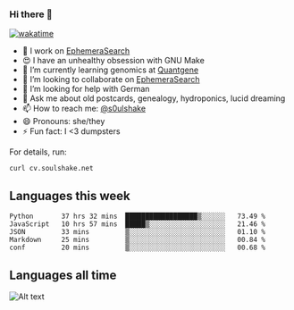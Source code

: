 ### Hi there 👋

[![wakatime](https://wakatime.com/badge/user/08339702-a231-40c4-8838-d449bd2ff951.svg)](https://wakatime.com/@08339702-a231-40c4-8838-d449bd2ff951)

<!--
**soulshake/soulshake** is a ✨ _special_ ✨ repository because its `README.md` (this file) appears on your GitHub profile.

Here are some ideas to get you started:

- 🔭 I’m currently working on ...
- 🌱 I’m currently learning ...
- 👯 I’m looking to collaborate on ...
- 🤔 I’m looking for help with ...
- 💬 Ask me about ...
- 📫 How to reach me: ...
- 😄 Pronouns: ...
- ⚡ Fun fact: ...
-->


- 🔭 I work on [EphemeraSearch](https://www.ephemerasearch.com/)
- 😍 I have an unhealthy obsession with GNU Make
- :dna: I’m currently learning genomics at [Quantgene](https://www.quantgene.com/)
- 👯 I’m looking to collaborate on [EphemeraSearch](https://www.ephemerasearch.com/)
- 🤔 I’m looking for help with German
- 💬 Ask me about old postcards, genealogy, hydroponics, lucid dreaming
- 📫 How to reach me: [@s0ulshake](https://twitter.com/s0ulshake)
- 😄 Pronouns: she/they
- ⚡ Fun fact: I <3 dumpsters

For details, run:

```
curl cv.soulshake.net
```

## Languages this week

<!--START_SECTION:waka-->

```text
Python       37 hrs 32 mins  ██████████████████▒░░░░░░   73.49 %
JavaScript   10 hrs 57 mins  █████▒░░░░░░░░░░░░░░░░░░░   21.46 %
JSON         33 mins         ▒░░░░░░░░░░░░░░░░░░░░░░░░   01.10 %
Markdown     25 mins         ▒░░░░░░░░░░░░░░░░░░░░░░░░   00.84 %
conf         20 mins         ▒░░░░░░░░░░░░░░░░░░░░░░░░   00.68 %
```

<!--END_SECTION:waka-->

## Languages all time
![Alt text](https://wakatime.com/share/@aj/6aa10b67-a5e9-4fb1-acaf-8692f4385172.svg)

